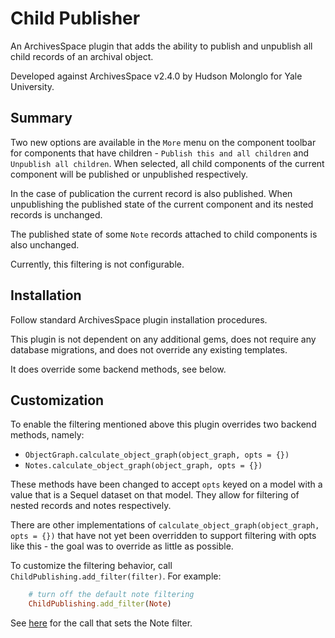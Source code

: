 # Child Publisher

An ArchivesSpace plugin that adds the ability to publish and unpublish all child records of an archival object.

Developed against ArchivesSpace v2.4.0 by Hudson Molonglo for Yale University.


## Summary

Two new options are available in the `More` menu on the component toolbar for components that have children - `Publish this and all children` and `Unpublish all children`. When selected, all child components of the current component will be published or unpublished respectively.

In the case of publication the current record is also published. When unpublishing the published state of the current component and its nested records is unchanged.

The published state of some `Note` records attached to child components is also unchanged.

Currently, this filtering is not configurable.


## Installation

Follow standard ArchivesSpace plugin installation procedures.

This plugin is not dependent on any additional gems, does not require any database migrations, and does not override any existing templates.

It does override some backend methods, see below.


## Customization

To enable the filtering mentioned above this plugin overrides two backend methods, namely:

  - `ObjectGraph.calculate_object_graph(object_graph, opts = {})`
  - `Notes.calculate_object_graph(object_graph, opts = {})`

These methods have been changed to accept `opts` keyed on a model with a value that is a Sequel dataset on that model. They allow for filtering of nested records and notes respectively.

There are other implementations of `calculate_object_graph(object_graph, opts = {})` that have not yet been overridden to support filtering with opts like this - the goal was to override as little as possible.

To customize the filtering behavior, call `ChildPublishing.add_filter(filter)`. For example:

```ruby
    # turn off the default note filtering
    ChildPublishing.add_filter(Note)
```

See [here](https://github.com/hudmol/child_publisher/blob/master/backend/plugin_init.rb) for the call that sets the Note filter.

